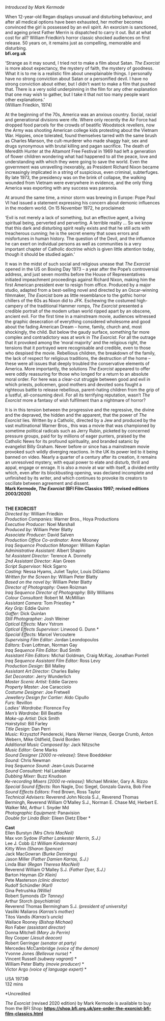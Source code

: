 
_Introduced by Mark Kermode_

When 12-year-old Regan displays unusual and disturbing behaviour, and after all medical options have been exhausted, her mother becomes convinced the girl is possessed by an evil spirit. An exorcism is sanctioned, and ageing priest Father Merrin is dispatched to carry it out. But at what cost for all? William Friedkin’s horror classic shocked audiences on first release. 50 years on, it remains just as compelling, memorable and disturbing.  
**bfi.org.uk**

‘Strange as it may sound, I tried not to make a film about Satan. _The Exorcist_ is more about expectancy, the mystery of faith, the mystery of goodness. What it is to me is a realistic film about unexplainable things. I personally have no strong conviction about Satan or a personified devil. I have no strong conviction about either, but I didn’t want to make a film that pushed that. There is a very solid underpinning in the film for any other explanation that one may wish to gather, but I take it that not too many people want other explanations.’  
(William Friedkin, 1974)

At the beginning of the 70s, America was an anxious country. Social, racial and generational divisions were rife. Where only recently the Air Force had dropped food parcels for the crowds of beatific Woodstock revellers, now the Army was shooting American college kids protesting about the Vietnam War. Hippies, once tolerated, found themselves tarred with the same brush as Charles Manson, the cult-murderer who made shaggy hair, sex and drugs synonymous with brutal killing and pagan sacrifice. The death of Meredith Hunter at the Altamont Free Festival in 1969 had left a generation of flower children wondering what had happened to all the peace, love and understanding with which they were going to save the world. Even the government was unravelling inexorably, as President Richard Nixon became increasingly implicated in a string of suspicious, even criminal, subterfuges. By late 1973, the presidency was on the brink of collapse, the walking wounded from Vietnam were everywhere in evidence, and the only thing America was exporting with any success was paranoia.

At around the same time, a minor storm was brewing in Europe: Pope Paul VI had issued a statement expressing his concern about demonic influences in the modern world. On 15 November 1972, he proclaimed:

‘Evil is not merely a lack of something, but an effective agent, a living spiritual being, perverted and perverting. A terrible reality … So we know that this dark and disturbing spirit really exists and that he still acts with treacherous cunning; he is the secret enemy that sows errors and misfortunes in human history. The question of the Devil, and the influence he can exert on individual persons as well as communities is a very important chapter of Catholic doctrine which is given little attention today, though it should be studied again.’

It was in the midst of such social and religious unease that _The Exorcist_ opened in the US on Boxing Day 1973 – a year after the Pope’s controversial address, and just seven months before the House of Representatives initiated impeachment proceedings against Richard Nixon, making him the first American president ever to resign from office. Produced by a major studio, adapted from a best-selling novel and directed by an Oscar-winning filmmaker, _The Exorcist_ bore as little resemblance to the gothic horror chillers of the 60s as Nixon did to JFK. Eschewing the costumed high-campery of the traditional Hammer romps, _The Exorcist_ presented a credible portrait of the modem urban world ripped apart by an obscene, ancient evil. For the first time in a mainstream movie, audiences witnessed the graphic desecration of everything considered wholesome and good about the fading American Dream – home, family, church and, most shockingly, the child. But below the gaudy surface, something far more complex and contradictory was at work in _The Exorcist._ For all the outrage that it provoked among the ‘moral majority’ and the religious right, the tensions that it portrayed were recognisable and credible, even to those who despised the movie. Rebellious children, the breakdown of the family, the lack of respect for religious traditions, the destruction of the home – these were all issues that deeply troubled the conservative elements of America. More importantly, the solutions _The Exorcist_ appeared to offer were oddly reassuring for those who longed for a return to an absolute moral order. For here was a clear-cut struggle between good and evil in which priests, policemen, good mothers and devoted sons fought a righteous battle to release rebellious, parent-hating children from the grip of a lustful, all-consuming devil. For all its terrifying reputation, wasn’t _The Exorcist_ more a fantasy of wish fulfilment than a nightmare of horror?

It is in this tension between the progressive and the regressive, the divine and the depraved, the hidden and the apparent, that the power of _The_ _Exorcist_ lies. Written by a Catholic, directed by a Jew and produced by the vast multinational Warner Bros., this was a movie that was championed by sometime political radicals such as Jerry Rubin, picketed by concerned pressure groups, paid for by millions of eager punters, praised by the Catholic News for its profound spirituality, and branded satanic by evangelist Billy Graham. Never before or since has a mainstream movie provoked such wildly diverging reactions. In the UK its power led to it being banned on video. Nearly a quarter of a century after its creation, it remains an unresolved mystery, with equal power to elate and disturb, thrill and appal, engage or enrage. It is also a movie at war with itself, a divided entity which, even after its blockbusting opening, was declared incomplete and unfinished by its writer, and which continues to provoke its creators to oscillate between agreement and dissent.  
**Mark Kermode, _The Exorcist_ (BFI Film Classics 1997; revised editions 2003/2020)**
<br><br>

**THE EXORCIST**  
_Directed by:_ William Friedkin  
_Production Companies:_ Warner Bros.,  Hoya Productions  
_Executive Producer:_ Noel Marshall  
_Produced by:_ William Peter Blatty  
_Associate Producer:_ David Salven  
_Production Office Co-ordinator:_ Anne Mooney  
_Iraq Sequence Production Manager:_ William Kaplan  
_Administrative Assistant:_ Albert Shapiro  
_1st Assistant Director:_ Terence A. Donnelly  
_2nd Assistant Director:_ Alan Green  
_Script Supervisor:_ Nick Sgarro  
_Casting:_ Nessa Hyams, Juliet Taylor, Louis DiGiamo  
_Written for the Screen by:_ William Peter Blatty  
_Based on the novel by:_ William Peter Blatty  
_Director of Photography:_ Owen Roizman  
_Iraq Sequence Director of Photography:_  Billy Williams  
_Colour Consultant:_ Robert M. McMillian  
_Assistant Camera:_ Tom Priestley *  
_Key Grip:_ Eddie Quinn  
_Gaffer:_ Dick Quinlan  
_Still Photographer:_ Josh Weiner  
_Optical Effects:_ Marv Ystrom  
_Optical Effects Supervisor:_ Linwood G. Dunn *  
_Special Effects:_ Marcel Vercoutere  
_Supervising Film Editor:_ Jordan Leondopoulos  
_Editors:_ Evan Lottman, Norman Gay  
_Iraq Sequence Film Editor:_ Bud Smith  
_Assistant Film Editors:_ Michal Goldman,  Craig McKay, Jonathan Pontell  
_Iraq Sequence Assistant Film Editor:_ Ross Levy  
_Production Design:_ Bill Malley  
_Assistant Art Director:_ Charles Bailey  
_Set Decorator:_ Jerry Wunderlich  
_Master Scenic Artist:_ Eddie Garzero  
_Property Master:_ Joe Caracciolo  
_Costume Designer:_ Joe Fretwell  
_Jewellery Design for Cartier:_ Aldo Cipullo  
_Furs:_ Revillon  
_Ladies’ Wardrobe:_ Florence Foy  
_Men’s Wardrobe:_ Bill Beattie  
_Make-up Artist:_ Dick Smith  
_Hairstylist:_ Bill Farley  
_Title Design:_ Dan Perri  
_Music:_ Krzysztof Penderecki, Hans Werner Henze, George Crumb, Anton Webern, Mike Oldfield, David Borden  
_Additional Music Composed by:_ Jack Nitzsche  
_Music Editor:_ Gene Marks  
_Sound Designer [2000 re-release]:_ Steve Boeddeker  
_Sound:_ Chris Newman  
_Iraq Sequence Sound:_ Jean-Louis Ducarmé  
_Sound Consultant:_ Hal Landaker  
_Dubbing Mixer:_ Buzz Knudson  
_Re-recording Mixers [2000 re-release]:_ Michael Minkler, Gary A. Rizzo  
_Special Sound Effects:_ Ron Nagle, Doc Siegel, Gonzalo Gavira, Bob Fine  
_Sound Effects Editors:_ Fred Brown, Ross Taylor  
_Technical Advisers:_ Reverend John Nicola S.J., Reverend Thomas Bermingh, Reverend William O’Malley S.J., Norman E. Chase Md, Herbert E. Walker Md, Arthur I. Snyder Md  
_Photographic Equipment:_ Panavision  
_Double for Linda Blair:_ Eileen Dietz Elber *  

**Cast**  
Ellen Burstyn _(Mrs Chris MacNeil)_  
Max von Sydow _(Father Lankester Merrin, S.J.)_  
Lee J. Cobb _(Lt William Kinderman)_  
Kitty Winn _(Sharon Spencer)_  
Jack MacGowran _(Burke Dennings)_  
Jason Miller _(Father Damien Karras, S.J.)_  
Linda Blair _(Regan Theresa MacNeil)_  
Reverend William O’Malley S.J. _(Father Dyer, S.J.)_  
Barton Heyman _(Dr Klein)_  
Pete Masterson _(clinic director)_  
Rudolf Schündler _(Karl)_  
Gina Petrushka _(Willie)_  
Robert Symonds _(Dr Tanney)_  
Arthur Storch _(psychiatrist)_  
Reverend Thomas Bermingham S.J. _(president of university)_  
Vasiliki Maliaros _(Karras’s mother)_  
Titos Vandis _(Karras’s uncle)_  
Wallace Rooney _(Bishop Michael)_  
Ron Faber _(assistant director)_  
Donna Mitchell _(Mary Jo Perrin)_  
Roy Cooper _(Jesuit deacon)_  
Robert Gerringer _(senator at party)_  
Mercedes McCambridge _(voice of the demon)_  
Yvonne Jones _(Bellevue nurse)_ *  
Vincent Russell _(subway vagrant)_ *  
William Peter Blatty _(movie producer)_ *  
Victor Argo _(voice of language expert)_ *  

USA 1973©  
132 mins

*Uncredited

_The Exorcist_ (revised 2020 edition) by Mark Kermode is available to buy from the BFI Shop: **https://shop.bfi.org.uk/pre-order-the-exorcist-bfi-film-classics.html**
<br><br>
<!--stackedit_data:
eyJoaXN0b3J5IjpbLTEwNjcwMTI1MjRdfQ==
-->
